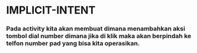 # IMPLICIT-INTENT
### Pada activity kita akan membuat dimana menambahkan aksi tombol dial number dimana jika di klik maka akan berpindah ke telfon number pad yang bisa kita operasikan.

